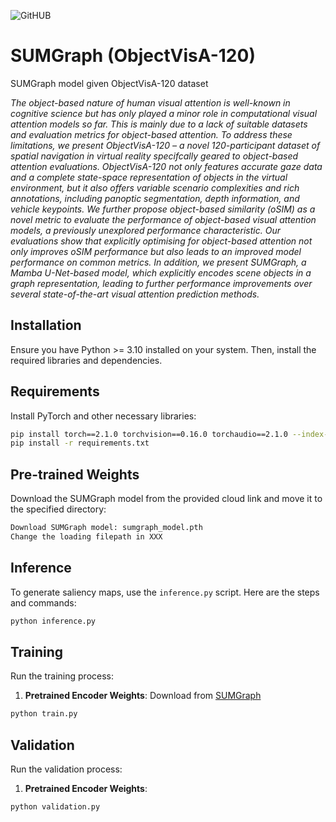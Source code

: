 
![GitHUB](https://github.com/user-attachments/assets/26a90352-eb52-4f8b-8d2a-ca7406a4978d)


# SUMGraph (ObjectVisA-120)
SUMGraph model given ObjectVisA-120 dataset

*The object-based nature of human visual attention is well-known in cognitive science but has only played a minor role in computational visual attention models so far. This is mainly due to a lack of suitable datasets and evaluation metrics for object-based attention. To address these limitations, we present ObjectVisA-120 – a novel 120-participant dataset of spatial navigation in virtual reality specifcally geared to object-based attention evaluations. ObjectVisA-120 not only features accurate gaze data and a complete state-space representation of objects in the virtual environment, but it also offers variable scenario complexities and rich annotations, including panoptic segmentation, depth information, and vehicle keypoints. We further propose object-based similarity (oSIM) as a novel metric to evaluate the performance of object-based visual attention models, a previously unexplored performance characteristic. Our evaluations show that explicitly optimising for object-based attention not only improves oSIM performance but also leads to an improved model performance on common metrics. In addition, we present SUMGraph, a Mamba U-Net-based model, which explicitly encodes scene objects in a graph representation, leading to further performance improvements over several state-of-the-art visual attention prediction methods.*

## Installation
Ensure you have Python >= 3.10 installed on your system. Then, install the required libraries and dependencies.

## Requirements
Install PyTorch and other necessary libraries:
```bash
pip install torch==2.1.0 torchvision==0.16.0 torchaudio==2.1.0 --index-url https://download.pytorch.org/whl/cu121
pip install -r requirements.txt
```

## Pre-trained Weights
Download the SUMGraph model from the provided cloud link and move it to the specified directory:
```bash
Download SUMGraph model: sumgraph_model.pth
Change the loading filepath in XXX
```

## Inference

To generate saliency maps, use the `inference.py` script. Here are the steps and commands:

```bash
python inference.py
```

## Training
Run the training process:

1. **Pretrained Encoder Weights**: Download from [SUMGraph](https://cloud.dfki.de/owncloud/index.php/s/kbtyPb7g2YBnAfN)

```bash
python train.py
```
## Validation
Run the validation process:

1. **Pretrained Encoder Weights**:

```bash
python validation.py
```


